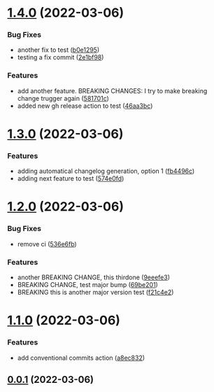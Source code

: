 # [1.4.0](https://github.com/dmijatovic/github-ci-demo/compare/v1.3.0...v1.4.0) (2022-03-06)


### Bug Fixes

* another fix to test ([b0e1295](https://github.com/dmijatovic/github-ci-demo/commit/b0e1295e07e9843fa22ea6f4161a2c86effd7d56))
* testing a fix commit ([2e1bf98](https://github.com/dmijatovic/github-ci-demo/commit/2e1bf98cd33d5871fc80dcf3e54255c34548b9b3))


### Features

* add another feature. BREAKING CHANGES: I try to make breaking change trugger again ([581701c](https://github.com/dmijatovic/github-ci-demo/commit/581701c102884bf555ea6bbb52d1e540c8e5a325))
* added new gh release action to test ([46aa3bc](https://github.com/dmijatovic/github-ci-demo/commit/46aa3bcf8091b07770fe07cc9f0222c833d67b13))



# [1.3.0](https://github.com/dmijatovic/github-ci-demo/compare/v1.2.0...v1.3.0) (2022-03-06)


### Features

* adding automatical changelog generation, option 1 ([fb4496c](https://github.com/dmijatovic/github-ci-demo/commit/fb4496c722bbc9fb7300c4d729c21dfd8c1bb70c))
* adding next feature to test ([574e0fd](https://github.com/dmijatovic/github-ci-demo/commit/574e0fde85e866ea44c682e5c0070d79e24559af))



# [1.2.0](https://github.com/dmijatovic/github-ci-demo/compare/v1.1.0...v1.2.0) (2022-03-06)


### Bug Fixes

* remove ci ([536e6fb](https://github.com/dmijatovic/github-ci-demo/commit/536e6fb425c01d02ed8b93f958675e54daa674df))


### Features

* another BREAKING CHANGE, this thirdone ([9eeefe3](https://github.com/dmijatovic/github-ci-demo/commit/9eeefe3ab4e62edb36056b222f2285b66496ca3c))
* BREAKING CHANGE, test major bump ([69be201](https://github.com/dmijatovic/github-ci-demo/commit/69be201176a145f6d24ef5d41976802548a09235))
* BREAKING this is another major version test ([f21c4e2](https://github.com/dmijatovic/github-ci-demo/commit/f21c4e2697eabf681bf6f9c26cd0cb7b4efc69d0))



# [1.1.0](https://github.com/dmijatovic/github-ci-demo/compare/v0.0.1...v1.1.0) (2022-03-06)


### Features

* add conventional commits action ([a8ec832](https://github.com/dmijatovic/github-ci-demo/commit/a8ec83226d10ac73aff6ecda665d061b02b0ce44))



## [0.0.1](https://github.com/dmijatovic/github-ci-demo/compare/v1.0.0...v0.0.1) (2022-03-06)



